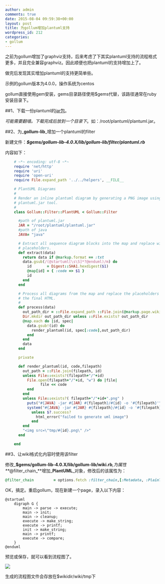 ```yaml
---
author: admin
comments: true
date: 2015-08-04 09:59:38+00:00
layout: post
title: 为gollum增加plantuml支持
wordpress_id: 212
categories:
- gollum
---
```



之前为gollum增加了graphviz支持，后来考虑了下其实plantuml支持的流程格式更多，并且完全兼容graphviz。因此顺便也把plantuml的支持增加上了。

做完后发现其实增加plantuml的支持更简单些。

示例的gollum版本为4.0.0，操作系统为centos

gollum直接使用gem安装，gems目录路径使用$gems代替，该路径通常在ruby安装目录下。

##1、下载一份plantuml的[jar包](http://ncu.dl.sourceforge.net/project/plantuml/plantuml.jar)。

*可能需要翻墙。下载完成后放到一个目录下*。如：/root/plantuml/plantuml.jar。

##2、为_**gollum-lib**_增加一个plantuml的filter

新建文件：_**$gems/gollum-lib-4.0.X/lib/gollum-lib/filter/plantuml.rb**_

内容如下：

```ruby
    # ~*~ encoding: utf-8 ~*~
    require 'net/http'
    require 'uri'
    require 'open-uri'
    require File.expand_path '../../helpers', __FILE__

    # PlantUML Diagrams
    #
    # Render an inline plantuml diagram by generating a PNG image using the
    # plantuml.jar tool.
    #
    class Gollum::Filter::PlantUML < Gollum::Filter

      #path of plantuml.jar
      JAR = "/root/plantuml/plantuml.jar"
      #path of java
      JAVA= "java"

      # Extract all sequence diagram blocks into the map and replace with
      # placeholders.
      def extract(data)
        return data if @markup.format == :txt
        data.gsub(/(@startuml[\s\S]*?@enduml)/m) do
          id       = Digest::SHA1.hexdigest($1)
          @map[id] = { :code => $1 }
          id
        end
      end

      # Process all diagrams from the map and replace the placeholders with
      # the final HTML.
      #
      def process(data)
        out_path_dir = ::File.expand_path ::File.join(@markup.page.wiki.path, 'tmp')
        Dir.mkdir out_path_dir unless ::File.exists? out_path_dir
        @map.each do |id, spec|
          data.gsub!(id) do
            render_plantuml(id, spec[:code],out_path_dir)
          end
        end
        data
      end

      private

      def render_plantuml(id, code,filepath)
        out_path = ::File.join(filepath, id)
        unless File::exists?(filepath+"/"+id)
          File.open(filepath+"/"+id, "w") do |file|
                file << code
          end
        end
        unless File::exists?( filepath+"/"+id+".png" )
          puts("#{JAVA} -jar #{JAR} #{filepath}/#{id} -o '#{filepath}'")
          system("#{JAVA} -jar #{JAR} #{filepath}/#{id} -o '#{filepath}'")
            unless $?.success?
              html_error("failed to generate uml image")
            end
        end
        "<img src=\"tmp/#{id}.png\" />"
      end

    end
```

##3、让wiki格式化内容时使用该filter

修改_**$gems/gollum-lib-4.0.X/lib/gollum-lib/wiki.rb**_,为属性**_@filter_chain_**增加_**PlantUML**_对象，修改后的该属性为：

```ruby
@filter_chain         = options.fetch :filter_chain,[:Metadata, :PlainText, :TOC, :RemoteCode, :Code, :Macro, :Sanitize, :WSD, :Tags,:PlantUML, :Render]
```

OK，搞定。重启gollum，现在新建一个page，录入以下内容：

```
@startuml
    digraph G {
        main -> parse -> execute;
        main -> init;
        main -> cleanup;
        execute -> make_string;
        execute -> printf;
        init -> make_string;
        main -> printf;
        execute -> compare;
    }
@enduml
```

预览或保存，就可以看到流程图了。

![](http://assilzm.github.io/images/2015/08/20150804175632.jpg)

生成的流程图文件会存放在$wikidir/wiki/tmp下
